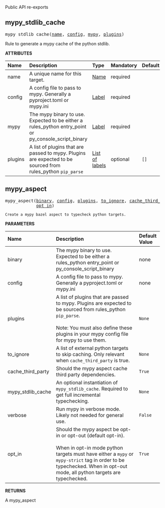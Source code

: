 <!-- Generated with Stardoc: http://skydoc.bazel.build -->

Public API re-exports

<a id="mypy_stdlib_cache"></a>

## mypy_stdlib_cache

<pre>
mypy_stdlib_cache(<a href="#mypy_stdlib_cache-name">name</a>, <a href="#mypy_stdlib_cache-config">config</a>, <a href="#mypy_stdlib_cache-mypy">mypy</a>, <a href="#mypy_stdlib_cache-plugins">plugins</a>)
</pre>

Rule to generate a mypy cache of the python stdlib.

**ATTRIBUTES**


| Name  | Description | Type | Mandatory | Default |
| :------------- | :------------- | :------------- | :------------- | :------------- |
| <a id="mypy_stdlib_cache-name"></a>name |  A unique name for this target.   | <a href="https://bazel.build/concepts/labels#target-names">Name</a> | required |  |
| <a id="mypy_stdlib_cache-config"></a>config |  A config file to pass to mypy. Generally a pyproject.toml or mypy.ini   | <a href="https://bazel.build/concepts/labels">Label</a> | required |  |
| <a id="mypy_stdlib_cache-mypy"></a>mypy |  The mypy binary to use. Expected to be either a rules_python entry_point or py_console_script_binary   | <a href="https://bazel.build/concepts/labels">Label</a> | required |  |
| <a id="mypy_stdlib_cache-plugins"></a>plugins |  A list of plugins that are passed to mypy. Plugins are expected to be sourced from rules_python <code>pip_parse</code>   | <a href="https://bazel.build/concepts/labels">List of labels</a> | optional | <code>[]</code> |


<a id="mypy_aspect"></a>

## mypy_aspect

<pre>
mypy_aspect(<a href="#mypy_aspect-binary">binary</a>, <a href="#mypy_aspect-config">config</a>, <a href="#mypy_aspect-plugins">plugins</a>, <a href="#mypy_aspect-to_ignore">to_ignore</a>, <a href="#mypy_aspect-cache_third_party">cache_third_party</a>, <a href="#mypy_aspect-mypy_stdlib_cache">mypy_stdlib_cache</a>, <a href="#mypy_aspect-verbose">verbose</a>,
            <a href="#mypy_aspect-opt_in">opt_in</a>)
</pre>

    Create a mypy bazel aspect to typecheck python targets.

**PARAMETERS**


| Name  | Description | Default Value |
| :------------- | :------------- | :------------- |
| <a id="mypy_aspect-binary"></a>binary |  The mypy binary to use. Expected to be either a rules_python entry_point or py_console_script_binary   |  none |
| <a id="mypy_aspect-config"></a>config |  A config file to pass to mypy. Generally a pyproject.toml or mypy.ini   |  none |
| <a id="mypy_aspect-plugins"></a>plugins |  A list of plugins that are passed to mypy. Plugins are expected to be sourced from rules_python <code>pip_parse</code>.<br><br>Note: You must also define these plugins in your mypy config file for mypy to use them.   |  <code>None</code> |
| <a id="mypy_aspect-to_ignore"></a>to_ignore |  A list of external python targets to skip caching. Only relevant when <code>cache_third_party</code> is true.   |  <code>None</code> |
| <a id="mypy_aspect-cache_third_party"></a>cache_third_party |  Should the mypy aspect cache third party dependencies.   |  <code>True</code> |
| <a id="mypy_aspect-mypy_stdlib_cache"></a>mypy_stdlib_cache |  An optional instantiation of <code>mypy_stdlib_cache</code>. Required to get full incremental typechecking.   |  <code>None</code> |
| <a id="mypy_aspect-verbose"></a>verbose |  Run mypy in verbose mode. Likely not needed for general use.   |  <code>False</code> |
| <a id="mypy_aspect-opt_in"></a>opt_in |  Should the mypy aspect be opt-in or opt-out (default opt-in).<br><br>When in opt-in mode python targets must have either a <code>mypy</code> or <code>mypy-strict</code> tag in order to be typechecked. When in opt-out mode, all python targets are typechecked.   |  <code>True</code> |

**RETURNS**

A mypy_aspect


